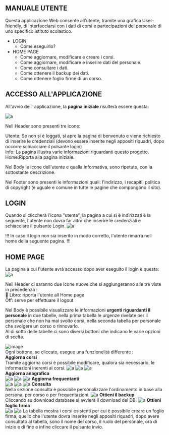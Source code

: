   
## **MANUALE UTENTE**<br>
Questa applicazione Web consente all'utente, tramite una grafica User-friendly, di interfacciarsi con i dati di corsi e partecipazioni del personale di uno specifico istituto scolastico.<br>
* LOGIN
  * Come eseguirlo?   
* HOME PAGE
  * Come aggiornare, modificare e creare i corsi.
  * Come aggiornare, modificare e inserire dati del personale.
  * Come consultare i dati.
  * Come ottenere il backup dei dati.
  * Come ottenere foglio firme di un corso.
## **ACCESSO ALL'APPLICAZIONE**<br>
All'avvio dell' applicazione, la **pagina iniziale** risulterà essere questa:<br>

![a](/Immagini/SitoGrafica/HomePage.PNG)

Nell Header sono presenti tre icone:<br>

Utente: Se non si è loggati, si apre la pagina di benvenuto e viene richiesto di inserire le credenziali (devono essere inserite negli appositi riquadri, dopo occorre schiacciare il pulsante login)<br>
Info: La pagina illustra varie informazioni riguardanti questo progetto.<br>
Home:Riporta alla pagina iniziale.<br>

Nel Body le icone dell'utente e quella informativa, sono ripetute, con la sottostante descrizione.<br>

Nel Footer sono presenti le informazioni quali: l'indirizzo, i recapiti, politica di copyright (è uguale e comune in tutte le pagine che compongono il sito).<br>


## **LOGIN**<br>
Quando si cliccherà l'icona "utente", la pagina a cui si è indirizzati è la seguente, l'utente non dovra far altro che inserire le credenziali e schiacciare il pulsante Login.
![a](/Immagini/SitoGrafica/Login.PNG)

!!! In caso il login non sia inserito in modo corretto, l'utente rimarra nell home della seguente pagina. !!!


## **HOME PAGE**<br>
La pagina a cui l'utente avrà accesso dopo aver eseguito il login è questa:
![a](/Immagini/SitoGrafica/Home.PNG)


Nell Header ci saranno due icone nuove che si aggiungeranno alle tre viste in precedenza :<br>
:open_book: Libro: riporta l'utente all Home page <br>
Off: serve per effettuare il logout

Nel Body è possibile visualizzare le informazioni **urgenti riguardanti il personale** in due tabelle, nella prima tabella le urgenze rivelate per il personale che non ha mai svolto corsi, nella seconda tabella per personale che svolgere un corso o rinnovarlo.<br>
Al di sotto delle tabelle ci sono diversi bottoni che indicano le varie opzioni di scelta.

![image](https://user-images.githubusercontent.com/73341469/115042314-a5177c80-9ed3-11eb-8a55-c93a82292f10.png) <br>
 Ogni bottone, se cliccato, esegue una funzionelità differente :<br>
 **Aggiorna corsi**<br>
 Tramite aggiorna corsi è possibile modificare, qualora sia necessario, le informazioni inerenti ai corsi.
 ![a](/Immagini/SitoGrafica/aggCorsi.PNG)
  ![a](/Immagini/SitoGrafica/aggCorsi1.PNG)
    ![a](/Immagini/SitoGrafica/modCorsi.PNG)
 <br>**Aggiorna anagrafica**<br>
  ![a](/Immagini/SitoGrafica/aggAnagrafica.PNG)
   ![a](/Immagini/SitoGrafica/aggPersona.PNG)
    ![a](/Immagini/SitoGrafica/modPersona.PNG)
 **Aggiorna frequentanti**<br>
  ![a](/Immagini/SitoGrafica/aggFrequentazioni.PNG)
   ![a](/Immagini/SitoGrafica/visualFrequenze.PNG)
   ![a](/Immagini/SitoGrafica/aggFrequen.PNG)
 **Consulta**<br>
 Nella sezione consulta è possibile personalizzare l'ordinamento in base alla persona, per corso o per frequentazioni.
  ![a](/Immagini/SitoGrafica/consulta.PNG)
 **Ottieni il backup**<br>
 Cliccando su download database si avvierà il download del DB.
  ![a](/Immagini/SitoGrafica/ottBackup.PNG)
 **Ottieni foglio firma**<br>
 ![a](/Immagini/SitoGrafica/foglioFirme.PNG)
 ![a](/Immagini/SitoGrafica/foglioFirme2.PNG)
   La tabella mostra i corsi esistenti per cui è possibile creare un foglio firma; quello che l'utente dovra inserire negli appositi riquadri, dopo avere consultato al tabella, sono il nome del corso, il ruolo del personale, ora di inizio e di fine e infine cliccare il pulsante invio.


 
 
 
 
